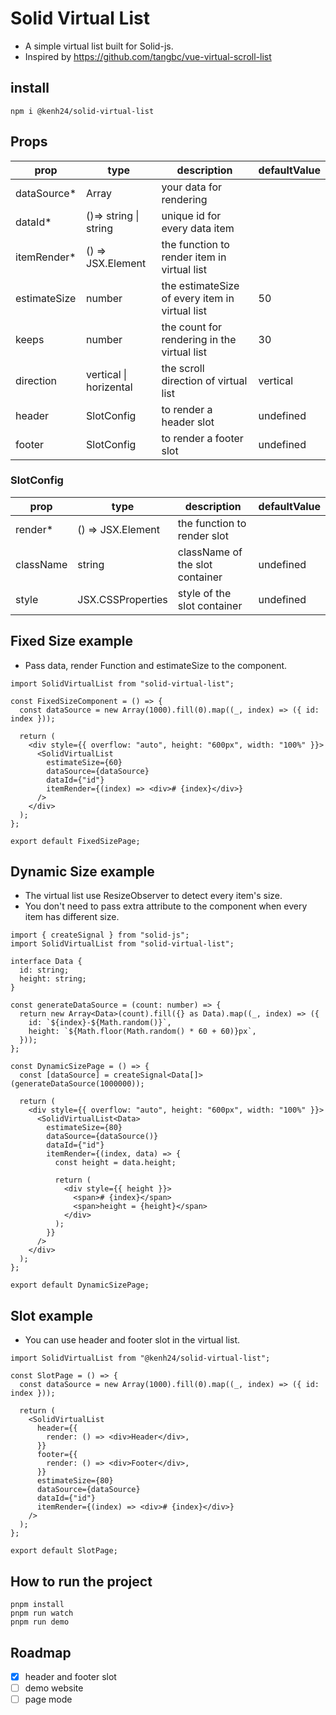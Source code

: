 # Solid Virtual List

- A simple virtual list built for Solid-js.
- Inspired by https://github.com/tangbc/vue-virtual-scroll-list

## install

```
npm i @kenh24/solid-virtual-list
```

## Props

| prop         | type                   | description                                    | defaultValue |
| ------------ | ---------------------- | ---------------------------------------------- | ------------ |
| dataSource\* | Array                  | your data for rendering                        |
| dataId\*     | ()=> string \| string  | unique id for every data item                  |
| itemRender\* | () => JSX.Element      | the function to render item in virtual list    |
| estimateSize | number                 | the estimateSize of every item in virtual list | 50           |
| keeps        | number                 | the count for rendering in the virtual list    | 30           |
| direction    | vertical \| horizental | the scroll direction of virtual list           | vertical     |
| header       | SlotConfig             | to render a header slot                        | undefined    |
| footer       | SlotConfig             | to render a footer slot                        | undefined    |

### SlotConfig

| prop      | type              | description                     | defaultValue |
| --------- | ----------------- | ------------------------------- | ------------ |
| render\*  | () => JSX.Element | the function to render slot     |              |
| className | string            | className of the slot container | undefined    |
| style     | JSX.CSSProperties | style of the slot container     | undefined    |

## Fixed Size example

- Pass data, render Function and estimateSize to the component.

```tsx
import SolidVirtualList from "solid-virtual-list";

const FixedSizeComponent = () => {
  const dataSource = new Array(1000).fill(0).map((_, index) => ({ id: index }));

  return (
    <div style={{ overflow: "auto", height: "600px", width: "100%" }}>
      <SolidVirtualList
        estimateSize={60}
        dataSource={dataSource}
        dataId={"id"}
        itemRender={(index) => <div># {index}</div>}
      />
    </div>
  );
};

export default FixedSizePage;
```

## Dynamic Size example

- The virtual list use ResizeObserver to detect every item's size.
- You don't need to pass extra attribute to the component when every item has different size.

```tsx
import { createSignal } from "solid-js";
import SolidVirtualList from "solid-virtual-list";

interface Data {
  id: string;
  height: string;
}

const generateDataSource = (count: number) => {
  return new Array<Data>(count).fill({} as Data).map((_, index) => ({
    id: `${index}-${Math.random()}`,
    height: `${Math.floor(Math.random() * 60 + 60)}px`,
  }));
};

const DynamicSizePage = () => {
  const [dataSource] = createSignal<Data[]>(generateDataSource(1000000));

  return (
    <div style={{ overflow: "auto", height: "600px", width: "100%" }}>
      <SolidVirtualList<Data>
        estimateSize={80}
        dataSource={dataSource()}
        dataId={"id"}
        itemRender={(index, data) => {
          const height = data.height;

          return (
            <div style={{ height }}>
              <span># {index}</span>
              <span>height = {height}</span>
            </div>
          );
        }}
      />
    </div>
  );
};

export default DynamicSizePage;
```

## Slot example

- You can use header and footer slot in the virtual list.

```tsx
import SolidVirtualList from "@kenh24/solid-virtual-list";

const SlotPage = () => {
  const dataSource = new Array(1000).fill(0).map((_, index) => ({ id: index }));

  return (
    <SolidVirtualList
      header={{
        render: () => <div>Header</div>,
      }}
      footer={{
        render: () => <div>Footer</div>,
      }}
      estimateSize={80}
      dataSource={dataSource}
      dataId={"id"}
      itemRender={(index) => <div># {index}</div>}
    />
  );
};

export default SlotPage;
```

## How to run the project

```shell
pnpm install
pnpm run watch
pnpm run demo
```

## Roadmap

- [x] header and footer slot
- [ ] demo website
- [ ] page mode
